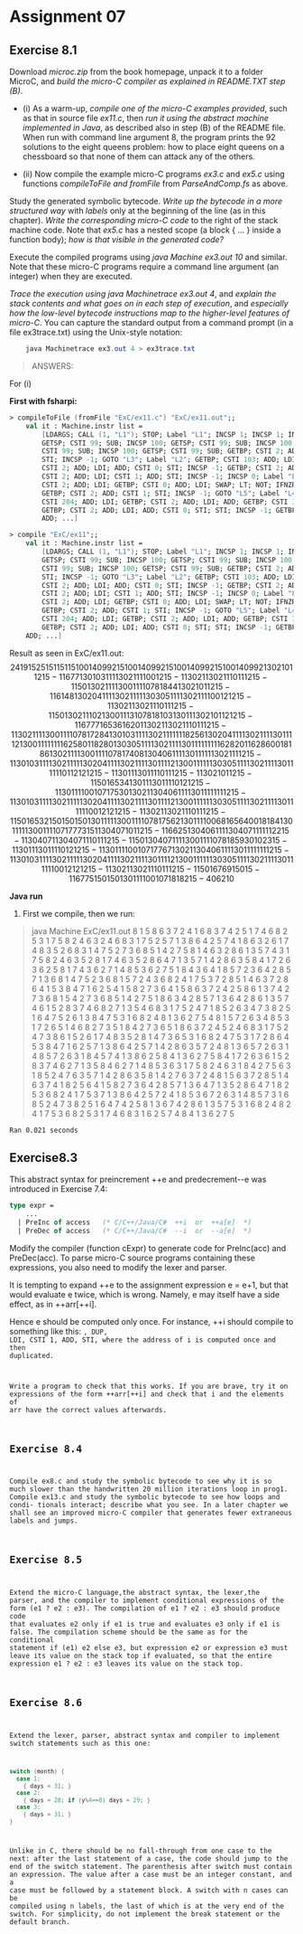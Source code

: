 # Assignment 07

## Exercise 8.1

Download *microc.zip* from the book homepage, unpack it to a folder MicroC, and *build the micro-C compiler as explained in README.TXT step (B)*.

- (i) As a warm-up, *compile one of the micro-C examples provided*, such as that in source file *ex11.c*, then *run it using the abstract machine implemented in Java*, as described also in step (B) of the README file. When run with command line argument 8, the program prints the 92 solutions to the eight queens problem: how to place eight queens on a chessboard so that none of them can attack any of the others.

- (ii) Now compile the example micro-C programs *ex3.c* and *ex5.c* using functions *compileToFile and fromFile* from *ParseAndComp.fs* as above.

Study the generated symbolic bytecode. *Write up the bytecode in a more structured way* with *labels* only at the beginning of the line (as in this chapter). *Write the corresponding micro-C code* to the right of the stack machine code. Note that *ex5.c* has a nested scope (a block { ... } inside a function body); *how is that visible in the generated code?*

Execute the compiled programs using *java Machine ex3.out 10* and similar. Note that these micro-C programs require a command line argument (an integer) when they are executed.

*Trace the execution using java Machinetrace ex3.out 4*, and *explain the stack contents and what goes on in each step of execution*, and *especially how the low-level bytecode instructions map to the higher-level features of micro-C*. You can capture the standard output from a command prompt (in a file ex3trace.txt) using the Unix-style notation:

```java
    java Machinetrace ex3.out 4 > ex3trace.txt
```

> ANSWERS:

For (i)

**First with fsharpi:**

```fsharp
> compileToFile (fromFile "ExC/ex11.c") "ExC/ex11.out";;
    val it : Machine.instr list =
        [LDARGS; CALL (1, "L1"); STOP; Label "L1"; INCSP 1; INCSP 1; INCSP 100;
        GETSP; CSTI 99; SUB; INCSP 100; GETSP; CSTI 99; SUB; INCSP 100; GETSP;
        CSTI 99; SUB; INCSP 100; GETSP; CSTI 99; SUB; GETBP; CSTI 2; ADD; CSTI 1;
        STI; INCSP -1; GOTO "L3"; Label "L2"; GETBP; CSTI 103; ADD; LDI; GETBP;
        CSTI 2; ADD; LDI; ADD; CSTI 0; STI; INCSP -1; GETBP; CSTI 2; ADD; GETBP;
        CSTI 2; ADD; LDI; CSTI 1; ADD; STI; INCSP -1; INCSP 0; Label "L3"; GETBP;
        CSTI 2; ADD; LDI; GETBP; CSTI 0; ADD; LDI; SWAP; LT; NOT; IFNZRO "L2";
        GETBP; CSTI 2; ADD; CSTI 1; STI; INCSP -1; GOTO "L5"; Label "L4"; GETBP;
        CSTI 204; ADD; LDI; GETBP; CSTI 2; ADD; LDI; ADD; GETBP; CSTI 305; ADD; LDI;
        GETBP; CSTI 2; ADD; LDI; ADD; CSTI 0; STI; STI; INCSP -1; GETBP; CSTI 2;
        ADD; ...]

> compile "ExC/ex11";;
    val it : Machine.instr list =
        [LDARGS; CALL (1, "L1"); STOP; Label "L1"; INCSP 1; INCSP 1; INCSP 100;
        GETSP; CSTI 99; SUB; INCSP 100; GETSP; CSTI 99; SUB; INCSP 100; GETSP;
        CSTI 99; SUB; INCSP 100; GETSP; CSTI 99; SUB; GETBP; CSTI 2; ADD; CSTI 1;
        STI; INCSP -1; GOTO "L3"; Label "L2"; GETBP; CSTI 103; ADD; LDI; GETBP;
        CSTI 2; ADD; LDI; ADD; CSTI 0; STI; INCSP -1; GETBP; CSTI 2; ADD; GETBP;
        CSTI 2; ADD; LDI; CSTI 1; ADD; STI; INCSP -1; INCSP 0; Label "L3"; GETBP;
        CSTI 2; ADD; LDI; GETBP; CSTI 0; ADD; LDI; SWAP; LT; NOT; IFNZRO "L2";
        GETBP; CSTI 2; ADD; CSTI 1; STI; INCSP -1; GOTO "L5"; Label "L4"; GETBP;
        CSTI 204; ADD; LDI; GETBP; CSTI 2; ADD; LDI; ADD; GETBP; CSTI 305; ADD; LDI;
        GETBP; CSTI 2; ADD; LDI; ADD; CSTI 0; STI; STI; INCSP -1; GETBP; CSTI 2;
    ADD; ...]
```

Result as seen in ExC/ex11.out:
$$
24 19 1 5 25 15 1 15 1 15 100 14 0 99 2 15 100 14 0 99 2 15 100 14 0 99 2 15 100 14 0 99 2 13 0 2 1 0 1 12 15 -1 16 77 13 0 103 1 11 13 0 2 1 11 1 0 0 12 15 -1 13 0 2 1 13 0 2 1 11 0 1 1 12 15 -1 15 0 13 0 2 1 11 13 0 0 1 11 10 7 8 18 44 13 0 2 1 0 1 12 15 -1 16 148 13 0 204 1 11 13 0 2 1 11 1 13 0 305 1 11 13 0 2 1 11 1 0 0 12 12 15 -1 13 0 2 1 13 0 2 1 11 0 1 1 12 15 -1 15 0 13 0 2 1 11 0 2 13 0 0 1 11 3 10 7 8 18 103 13 0 1 1 13 0 2 1 0 1 12 12 15 -1 16 777 16 536 16 201 13 0 2 1 13 0 2 1 11 0 1 1 12 15 -1 13 0 2 1 11 13 0 0 1 11 10 7 8 17 284 13 0 103 1 11 13 0 2 1 11 1 11 18 256 13 0 204 1 11 13 0 2 1 11 13 0 1 1 11 2 13 0 0 1 11 1 1 11 16 258 0 1 18 280 13 0 305 1 11 13 0 2 1 11 13 0 1 1 11 1 1 11 16 282 0 1 16 286 0 0 18 186 13 0 2 1 11 13 0 0 1 11 10 7 8 17 408 13 0 406 1 11 13 0 1 1 11 1 13 0 2 1 11 12 15 -1 13 0 103 1 11 13 0 2 1 11 1 13 0 204 1 11 13 0 2 1 11 13 0 1 1 11 2 13 0 0 1 11 1 1 13 0 305 1 11 13 0 2 1 11 13 0 1 1 11 1 1 0 1 12 12 12 15 -1 13 0 1 1 13 0 1 1 11 0 1 1 12 15 -1 13 0 2 1 0 1 12 15 -1 15 0 16 534 13 0 1 1 13 0 1 1 11 0 1 2 12 15 -1 13 0 1 1 11 0 0 10 7 17 530 13 0 2 1 13 0 406 1 11 13 0 1 1 11 1 11 12 15 -1 13 0 103 1 11 13 0 2 1 11 1 13 0 204 1 11 13 0 2 1 11 13 0 1 1 11 2 13 0 0 1 11 1 1 13 0 305 1 11 13 0 2 1 11 13 0 1 1 11 1 1 0 0 12 12 12 15 -1 13 0 2 1 13 0 2 1 11 0 1 1 12 15 -1 15 0 16 532 15 0 15 0 15 0 13 0 1 1 11 13 0 0 1 11 10 7 8 17 562 13 0 1 1 11 0 0 6 8 16 564 0 0 18 184 13 0 1 1 11 13 0 0 1 11 10 7 17 773 15 1 13 0 407 1 0 1 12 15 -1 16 625 13 0 406 1 11 13 0 407 1 11 1 11 22 15 -1 13 0 407 1 13 0 407 1 11 0 1 1 12 15 -1 15 0 13 0 407 1 11 13 0 0 1 11 10 7 8 18 593 0 10 23 15 -1 13 0 1 1 13 0 1 1 11 0 1 2 12 15 -1 13 0 1 1 11 0 0 10 7 17 767 13 0 2 1 13 0 406 1 11 13 0 1 1 11 1 11 12 15 -1 13 0 103 1 11 13 0 2 1 11 1 13 0 204 1 11 13 0 2 1 11 13 0 1 1 11 2 13 0 0 1 11 1 1 13 0 305 1 11 13 0 2 1 11 13 0 1 1 11 1 1 0 0 12 12 12 15 -1 13 0 2 1 13 0 2 1 11 0 1 1 12 15 -1 15 0 16 769 15 0 15 -1 16 775 15 0 15 0 13 0 1 1 11 0 0 10 7 18 182 15 -406 21 0
$$

**Java run**
1. First we compile, then we run:
> java Machine ExC/ex11.out 8
    1 5 8 6 3 7 2 4 
    1 6 8 3 7 4 2 5 
    1 7 4 6 8 2 5 3 
    1 7 5 8 2 4 6 3 
    2 4 6 8 3 1 7 5 
    2 5 7 1 3 8 6 4 
    2 5 7 4 1 8 6 3 
    2 6 1 7 4 8 3 5 
    2 6 8 3 1 4 7 5 
    2 7 3 6 8 5 1 4 
    2 7 5 8 1 4 6 3 
    2 8 6 1 3 5 7 4 
    3 1 7 5 8 2 4 6 
    3 5 2 8 1 7 4 6 
    3 5 2 8 6 4 7 1 
    3 5 7 1 4 2 8 6 
    3 5 8 4 1 7 2 6 
    3 6 2 5 8 1 7 4 
    3 6 2 7 1 4 8 5 
    3 6 2 7 5 1 8 4 
    3 6 4 1 8 5 7 2 
    3 6 4 2 8 5 7 1 
    3 6 8 1 4 7 5 2 
    3 6 8 1 5 7 2 4 
    3 6 8 2 4 1 7 5 
    3 7 2 8 5 1 4 6 
    3 7 2 8 6 4 1 5 
    3 8 4 7 1 6 2 5 
    4 1 5 8 2 7 3 6 
    4 1 5 8 6 3 7 2 
    4 2 5 8 6 1 3 7 
    4 2 7 3 6 8 1 5 
    4 2 7 3 6 8 5 1 
    4 2 7 5 1 8 6 3 
    4 2 8 5 7 1 3 6 
    4 2 8 6 1 3 5 7 
    4 6 1 5 2 8 3 7 
    4 6 8 2 7 1 3 5 
    4 6 8 3 1 7 5 2 
    4 7 1 8 5 2 6 3 
    4 7 3 8 2 5 1 6 
    4 7 5 2 6 1 3 8 
    4 7 5 3 1 6 8 2 
    4 8 1 3 6 2 7 5 
    4 8 1 5 7 2 6 3 
    4 8 5 3 1 7 2 6 
    5 1 4 6 8 2 7 3 
    5 1 8 4 2 7 3 6 
    5 1 8 6 3 7 2 4 
    5 2 4 6 8 3 1 7 
    5 2 4 7 3 8 6 1 
    5 2 6 1 7 4 8 3 
    5 2 8 1 4 7 3 6 
    5 3 1 6 8 2 4 7 
    5 3 1 7 2 8 6 4 
    5 3 8 4 7 1 6 2 
    5 7 1 3 8 6 4 2 
    5 7 1 4 2 8 6 3 
    5 7 2 4 8 1 3 6 
    5 7 2 6 3 1 4 8 
    5 7 2 6 3 1 8 4 
    5 7 4 1 3 8 6 2 
    5 8 4 1 3 6 2 7 
    5 8 4 1 7 2 6 3 
    6 1 5 2 8 3 7 4 
    6 2 7 1 3 5 8 4 
    6 2 7 1 4 8 5 3 
    6 3 1 7 5 8 2 4 
    6 3 1 8 4 2 7 5 
    6 3 1 8 5 2 4 7 
    6 3 5 7 1 4 2 8 
    6 3 5 8 1 4 2 7 
    6 3 7 2 4 8 1 5 
    6 3 7 2 8 5 1 4 
    6 3 7 4 1 8 2 5 
    6 4 1 5 8 2 7 3 
    6 4 2 8 5 7 1 3 
    6 4 7 1 3 5 2 8 
    6 4 7 1 8 2 5 3 
    6 8 2 4 1 7 5 3 
    7 1 3 8 6 4 2 5 
    7 2 4 1 8 5 3 6 
    7 2 6 3 1 4 8 5 
    7 3 1 6 8 5 2 4 
    7 3 8 2 5 1 6 4 
    7 4 2 5 8 1 3 6 
    7 4 2 8 6 1 3 5 
    7 5 3 1 6 8 2 4 
    8 2 4 1 7 5 3 6 
    8 2 5 3 1 7 4 6 
    8 3 1 6 2 5 7 4 
    8 4 1 3 6 2 7 5 

    Ran 0.021 seconds

## Exercise8.3

This abstract syntax for preincrement ++e and predecrement--e was introduced in Exercise 7.4:
```fsharp
type expr =
    ...
  | PreInc of access   (* C/C++/Java/C#  ++i  or  ++a[e]  *)
  | PreDec of access   (* C/C++/Java/C#  --i  or  --a[e]  *)
```

Modify the compiler (function cExpr) to generate code for PreInc(acc) and PreDec(acc). To parse micro-C source programs containing these expressions, you also need to modify the lexer and parser.

It is tempting to expand ++e to the assignment expression e = e+1, but that would evaluate e twice, which is wrong. Namely, e may itself have a side effect, as in ++arr[++i].

Hence e should be computed only once. For instance, ++i should compile to something like this: <code to compute address of i>, DUP, LDI, CSTI 1, ADD, STI, where the address of i is computed once and then duplicated.

Write a program to check that this works. If you are brave, try it on expressions of the form ++arr[++i] and check that i and the elements of arr have the correct values afterwards.


## Exercise 8.4

Compile ex8.c and study the symbolic bytecode to see why it is so much slower than the handwritten 20 million iterations loop in prog1.
Compile ex13.c and study the symbolic bytecode to see how loops and condi- tionals interact; describe what you see.
In a later chapter we shall see an improved micro-C compiler that generates fewer extraneous labels and jumps.

## Exercise 8.5

Extend the micro-C language,the abstract syntax, the lexer,the parser, and the compiler to implement conditional expressions of the form (e1 ? e2 : e3).
The compilation of e1 ? e2 : e3 should produce code that evaluates e2 only if e1 is true and evaluates e3 only if e1 is false. The compilation scheme should be the same as for the conditional statement if (e1) e2 else e3, but expression e2 or expression e3 must leave its value on the stack top if evaluated, so that the entire expression e1 ? e2 : e3 leaves its value on the stack top.

## Exercise 8.6 

Extend the lexer, parser, abstract syntax and compiler to implement switch statements such as this one:

```c
switch (month) {
  case 1:
    { days = 31; }
  case 2:
    { days = 28; if (y%4==0) days = 29; }
  case 3:
    { days = 31; } 
}
```

Unlike in C, there should be no fall-through from one case to the next: after the last statement of a case, the code should jump to the end of the switch statement. The parenthesis after switch must contain an expression. The value after a case must be an integer constant, and a case must be followed by a statement block. A switch with n cases can be compiled using n labels, the last of which is at the very end of the switch. For simplicity, do not implement the break statement or the default branch.
